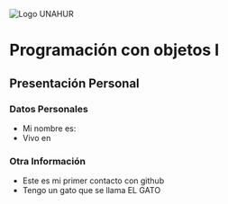 ![Logo UNAHUR](./UNAHUR.png)

# Programación con objetos I
## Presentación Personal

### Datos Personales
- Mi nombre es:
- Vivo en


### Otra Información
- Este es mi primer contacto con github
- Tengo un gato que se llama EL GATO
